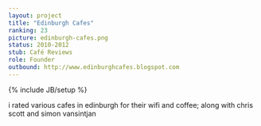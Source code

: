 ```yaml
---
layout: project
title: "Edinburgh Cafes"
ranking: 23
picture: edinburgh-cafes.png
status: 2010-2012
stub: Café Reviews
role: Founder
outbound: http://www.edinburghcafes.blogspot.com
---
```

{% include JB/setup %}

i rated various cafes in edinburgh for their wifi and coffee; along with chris scott and simon vansintjan